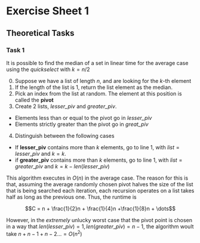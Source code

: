 # Exercise Sheet 1

## Theoretical Tasks

### Task 1
It is possible to find the median of a set in linear time for the average case using the *quickselect* with $k=n/2$

0. Suppose we have a list of length $n$, and are looking for the $k$-th element
1. If the length of the list is 1, return the list element as the median.
2. Pick an index from the list at random. The element at this position is called the **pivot**
3. Create 2 lists, *lesser_piv* and *greater_piv*.  
  - Elements less than or equal to the pivot go in *lesser_piv*
  - Elements strictly greater than the pivot go in *great_piv*
4. Distinguish between the following cases
 - If **lesser_piv** contains more than $k$ elements, go to line 1, with $list = lesser\_piv$ and $k=k$.
 - if **greater_piv** contains more than $k$ elements, go to line 1, with $list = greater\_piv$ and $k=k-len(lesser\_piv)$

This algorithm executes in $O(n)$ in the average case. The reason for this is that, assuming the average randomly chosen pivot halves the size of the list that is being searched each iteration, each recursion operates on a list takes half as long as the previous one. Thus, the runtime is

$$C = n + \frac{1}{2}n + \frac{1}{4}n +\frac{1}{8}n + \dots$$

However, in the *extremely* unlucky worst case that the pivot point is chosen in a way that $len(lesser\_piv)=1, len(greater\_piv)=n-1$, the algorithm woult take $n+n-1+n-2\dots = O(n^2)$
<!-- TODO: check this -->